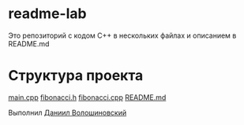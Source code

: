 # readme-lab
Это репозиторий с кодом C++ в нескольких файлах и описанием в README.md

# Структура проекта
[main.cpp](main.cpp)
[fibonacci.h](fibonacci.h)
[fibonacci.cpp](fibonacci.cpp)
[README.md](README.md)

Выполнил [Даниил Волошиновский](https://github.com/VoloshinovskiiDaniil)
